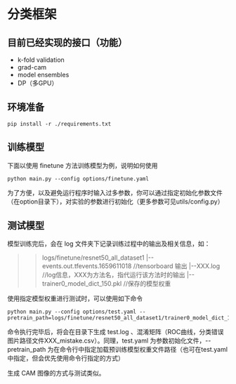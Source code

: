 # 分类框架
## 目前已经实现的接口（功能）
+ k-fold validation
+ grad-cam
+ model ensembles
+ DP（多GPU）

## 环境准备
```
pip install -r ./requirements.txt
```

## 训练模型
下面以使用 finetune 方法训练模型为例，说明如何使用
```
python main.py --config options/finetune.yaml
```
为了方便，以及避免运行程序时输入过多参数，你可以通过指定初始化参数文件（在option目录下），对实验的参数进行初始化（更多参数可见utils/config.py）

## 测试模型
模型训练完后，会在 log 文件夹下记录训练过程中的输出及相关信息，如：
>> logs/finetune/resnet50_all_dataset1
>>     |--events.out.tfevents.1659611018    //tensorboard 输出
>>     |--XXX.log  //log信息，XXX为方法名，指代运行该方法时的输出
>>     |--trainer0_model_dict_150.pkl   //保存的模型权重

使用指定模型权重进行测试时，可以使用如下命令
```
python main.py --config options/test.yaml --pretrain_path=logs/finetune/resnet50_all_dataset1/trainer0_model_dict_150.pkl
```
命令执行完毕后，将会在目录下生成 test.log 、混淆矩阵（ROC曲线，分类错误图片路径文件XXX_mistake.csv）。同理，test.yaml 为参数初始化文件，--pretrain_path 为在命令行中指定加载预训练模型权重文件路径（也可在test.yaml中指定，但会优先使用命令行指定的方式）

生成 CAM 图像的方式与测试类似。